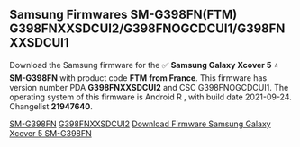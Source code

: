 <h2>Samsung Firmwares SM-G398FN(FTM) G398FNXXSDCUI2/G398FNOGCDCUI1/G398FNXXSDCUI1</h2>
Download the Samsung firmware for the ✅ <strong>Samsung Galaxy Xcover 5 </strong> ⭐ <strong>SM-G398FN</strong> with product code <strong>FTM</strong> <strong> from France</strong>. This firmware has version number PDA <strong>G398FNXXSDCUI2</strong> and CSC G398FNOGCDCUI1. The operating system of this firmware is Android R , with build date 2021-09-24. Changelist <strong>21947640</strong>.


[SM-G398FN](https://samfirm.shop/samsung/model/SM-G398FN)
[G398FNXXSDCUI2](https://samfirm.shop/samsung/pda/G398FNXXSDCUI2)
[Download Firmware Samsung Galaxy Xcover 5 SM-G398FN](https://samfirm.shop/samsung/firmware/459378)
